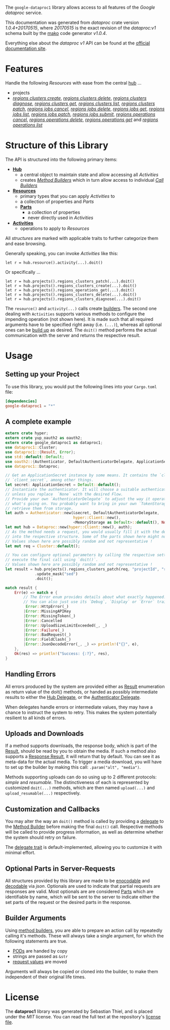 <!---
DO NOT EDIT !
This file was generated automatically from 'src/mako/api/README.md.mako'
DO NOT EDIT !
-->
The `google-dataproc1` library allows access to all features of the *Google dataproc* service.

This documentation was generated from *dataproc* crate version *1.0.4+20170515*, where *20170515* is the exact revision of the *dataproc:v1* schema built by the [mako](http://www.makotemplates.org/) code generator *v1.0.4*.

Everything else about the *dataproc* *v1* API can be found at the
[official documentation site](https://cloud.google.com/dataproc/).
# Features

Handle the following *Resources* with ease from the central [hub](https://docs.rs/google-dataproc1/1.0.4+20170515/google_dataproc1/struct.Dataproc.html) ... 

* projects
 * [*regions clusters create*](https://docs.rs/google-dataproc1/1.0.4+20170515/google_dataproc1/struct.ProjectRegionClusterCreateCall.html), [*regions clusters delete*](https://docs.rs/google-dataproc1/1.0.4+20170515/google_dataproc1/struct.ProjectRegionClusterDeleteCall.html), [*regions clusters diagnose*](https://docs.rs/google-dataproc1/1.0.4+20170515/google_dataproc1/struct.ProjectRegionClusterDiagnoseCall.html), [*regions clusters get*](https://docs.rs/google-dataproc1/1.0.4+20170515/google_dataproc1/struct.ProjectRegionClusterGetCall.html), [*regions clusters list*](https://docs.rs/google-dataproc1/1.0.4+20170515/google_dataproc1/struct.ProjectRegionClusterListCall.html), [*regions clusters patch*](https://docs.rs/google-dataproc1/1.0.4+20170515/google_dataproc1/struct.ProjectRegionClusterPatchCall.html), [*regions jobs cancel*](https://docs.rs/google-dataproc1/1.0.4+20170515/google_dataproc1/struct.ProjectRegionJobCancelCall.html), [*regions jobs delete*](https://docs.rs/google-dataproc1/1.0.4+20170515/google_dataproc1/struct.ProjectRegionJobDeleteCall.html), [*regions jobs get*](https://docs.rs/google-dataproc1/1.0.4+20170515/google_dataproc1/struct.ProjectRegionJobGetCall.html), [*regions jobs list*](https://docs.rs/google-dataproc1/1.0.4+20170515/google_dataproc1/struct.ProjectRegionJobListCall.html), [*regions jobs patch*](https://docs.rs/google-dataproc1/1.0.4+20170515/google_dataproc1/struct.ProjectRegionJobPatchCall.html), [*regions jobs submit*](https://docs.rs/google-dataproc1/1.0.4+20170515/google_dataproc1/struct.ProjectRegionJobSubmitCall.html), [*regions operations cancel*](https://docs.rs/google-dataproc1/1.0.4+20170515/google_dataproc1/struct.ProjectRegionOperationCancelCall.html), [*regions operations delete*](https://docs.rs/google-dataproc1/1.0.4+20170515/google_dataproc1/struct.ProjectRegionOperationDeleteCall.html), [*regions operations get*](https://docs.rs/google-dataproc1/1.0.4+20170515/google_dataproc1/struct.ProjectRegionOperationGetCall.html) and [*regions operations list*](https://docs.rs/google-dataproc1/1.0.4+20170515/google_dataproc1/struct.ProjectRegionOperationListCall.html)




# Structure of this Library

The API is structured into the following primary items:

* **[Hub](https://docs.rs/google-dataproc1/1.0.4+20170515/google_dataproc1/struct.Dataproc.html)**
    * a central object to maintain state and allow accessing all *Activities*
    * creates [*Method Builders*](https://docs.rs/google-dataproc1/1.0.4+20170515/google_dataproc1/trait.MethodsBuilder.html) which in turn
      allow access to individual [*Call Builders*](https://docs.rs/google-dataproc1/1.0.4+20170515/google_dataproc1/trait.CallBuilder.html)
* **[Resources](https://docs.rs/google-dataproc1/1.0.4+20170515/google_dataproc1/trait.Resource.html)**
    * primary types that you can apply *Activities* to
    * a collection of properties and *Parts*
    * **[Parts](https://docs.rs/google-dataproc1/1.0.4+20170515/google_dataproc1/trait.Part.html)**
        * a collection of properties
        * never directly used in *Activities*
* **[Activities](https://docs.rs/google-dataproc1/1.0.4+20170515/google_dataproc1/trait.CallBuilder.html)**
    * operations to apply to *Resources*

All *structures* are marked with applicable traits to further categorize them and ease browsing.

Generally speaking, you can invoke *Activities* like this:

```Rust,ignore
let r = hub.resource().activity(...).doit()
```

Or specifically ...

```ignore
let r = hub.projects().regions_clusters_patch(...).doit()
let r = hub.projects().regions_clusters_create(...).doit()
let r = hub.projects().regions_operations_get(...).doit()
let r = hub.projects().regions_clusters_delete(...).doit()
let r = hub.projects().regions_clusters_diagnose(...).doit()
```

The `resource()` and `activity(...)` calls create [builders][builder-pattern]. The second one dealing with `Activities` 
supports various methods to configure the impending operation (not shown here). It is made such that all required arguments have to be 
specified right away (i.e. `(...)`), whereas all optional ones can be [build up][builder-pattern] as desired.
The `doit()` method performs the actual communication with the server and returns the respective result.

# Usage

## Setting up your Project

To use this library, you would put the following lines into your `Cargo.toml` file:

```toml
[dependencies]
google-dataproc1 = "*"
```

## A complete example

```Rust
extern crate hyper;
extern crate yup_oauth2 as oauth2;
extern crate google_dataproc1 as dataproc1;
use dataproc1::Cluster;
use dataproc1::{Result, Error};
use std::default::Default;
use oauth2::{Authenticator, DefaultAuthenticatorDelegate, ApplicationSecret, MemoryStorage};
use dataproc1::Dataproc;

// Get an ApplicationSecret instance by some means. It contains the `client_id` and 
// `client_secret`, among other things.
let secret: ApplicationSecret = Default::default();
// Instantiate the authenticator. It will choose a suitable authentication flow for you, 
// unless you replace  `None` with the desired Flow.
// Provide your own `AuthenticatorDelegate` to adjust the way it operates and get feedback about 
// what's going on. You probably want to bring in your own `TokenStorage` to persist tokens and
// retrieve them from storage.
let auth = Authenticator::new(&secret, DefaultAuthenticatorDelegate,
                              hyper::Client::new(),
                              <MemoryStorage as Default>::default(), None);
let mut hub = Dataproc::new(hyper::Client::new(), auth);
// As the method needs a request, you would usually fill it with the desired information
// into the respective structure. Some of the parts shown here might not be applicable !
// Values shown here are possibly random and not representative !
let mut req = Cluster::default();

// You can configure optional parameters by calling the respective setters at will, and
// execute the final call using `doit()`.
// Values shown here are possibly random and not representative !
let result = hub.projects().regions_clusters_patch(req, "projectId", "region", "clusterName")
             .update_mask("sed")
             .doit();

match result {
    Err(e) => match e {
        // The Error enum provides details about what exactly happened.
        // You can also just use its `Debug`, `Display` or `Error` traits
         Error::HttpError(_)
        |Error::MissingAPIKey
        |Error::MissingToken(_)
        |Error::Cancelled
        |Error::UploadSizeLimitExceeded(_, _)
        |Error::Failure(_)
        |Error::BadRequest(_)
        |Error::FieldClash(_)
        |Error::JsonDecodeError(_, _) => println!("{}", e),
    },
    Ok(res) => println!("Success: {:?}", res),
}

```
## Handling Errors

All errors produced by the system are provided either as [Result](https://docs.rs/google-dataproc1/1.0.4+20170515/google_dataproc1/enum.Result.html) enumeration as return value of 
the doit() methods, or handed as possibly intermediate results to either the 
[Hub Delegate](https://docs.rs/google-dataproc1/1.0.4+20170515/google_dataproc1/trait.Delegate.html), or the [Authenticator Delegate](https://docs.rs/yup-oauth2/*/yup_oauth2/trait.AuthenticatorDelegate.html).

When delegates handle errors or intermediate values, they may have a chance to instruct the system to retry. This 
makes the system potentially resilient to all kinds of errors.

## Uploads and Downloads
If a method supports downloads, the response body, which is part of the [Result](https://docs.rs/google-dataproc1/1.0.4+20170515/google_dataproc1/enum.Result.html), should be
read by you to obtain the media.
If such a method also supports a [Response Result](https://docs.rs/google-dataproc1/1.0.4+20170515/google_dataproc1/trait.ResponseResult.html), it will return that by default.
You can see it as meta-data for the actual media. To trigger a media download, you will have to set up the builder by making
this call: `.param("alt", "media")`.

Methods supporting uploads can do so using up to 2 different protocols: 
*simple* and *resumable*. The distinctiveness of each is represented by customized 
`doit(...)` methods, which are then named `upload(...)` and `upload_resumable(...)` respectively.

## Customization and Callbacks

You may alter the way an `doit()` method is called by providing a [delegate](https://docs.rs/google-dataproc1/1.0.4+20170515/google_dataproc1/trait.Delegate.html) to the 
[Method Builder](https://docs.rs/google-dataproc1/1.0.4+20170515/google_dataproc1/trait.CallBuilder.html) before making the final `doit()` call. 
Respective methods will be called to provide progress information, as well as determine whether the system should 
retry on failure.

The [delegate trait](https://docs.rs/google-dataproc1/1.0.4+20170515/google_dataproc1/trait.Delegate.html) is default-implemented, allowing you to customize it with minimal effort.

## Optional Parts in Server-Requests

All structures provided by this library are made to be [enocodable](https://docs.rs/google-dataproc1/1.0.4+20170515/google_dataproc1/trait.RequestValue.html) and 
[decodable](https://docs.rs/google-dataproc1/1.0.4+20170515/google_dataproc1/trait.ResponseResult.html) via *json*. Optionals are used to indicate that partial requests are responses 
are valid.
Most optionals are are considered [Parts](https://docs.rs/google-dataproc1/1.0.4+20170515/google_dataproc1/trait.Part.html) which are identifiable by name, which will be sent to 
the server to indicate either the set parts of the request or the desired parts in the response.

## Builder Arguments

Using [method builders](https://docs.rs/google-dataproc1/1.0.4+20170515/google_dataproc1/trait.CallBuilder.html), you are able to prepare an action call by repeatedly calling it's methods.
These will always take a single argument, for which the following statements are true.

* [PODs][wiki-pod] are handed by copy
* strings are passed as `&str`
* [request values](https://docs.rs/google-dataproc1/1.0.4+20170515/google_dataproc1/trait.RequestValue.html) are moved

Arguments will always be copied or cloned into the builder, to make them independent of their original life times.

[wiki-pod]: http://en.wikipedia.org/wiki/Plain_old_data_structure
[builder-pattern]: http://en.wikipedia.org/wiki/Builder_pattern
[google-go-api]: https://github.com/google/google-api-go-client

# License
The **dataproc1** library was generated by Sebastian Thiel, and is placed 
under the *MIT* license.
You can read the full text at the repository's [license file][repo-license].

[repo-license]: https://github.com/Byron/google-apis-rsblob/master/LICENSE.md
